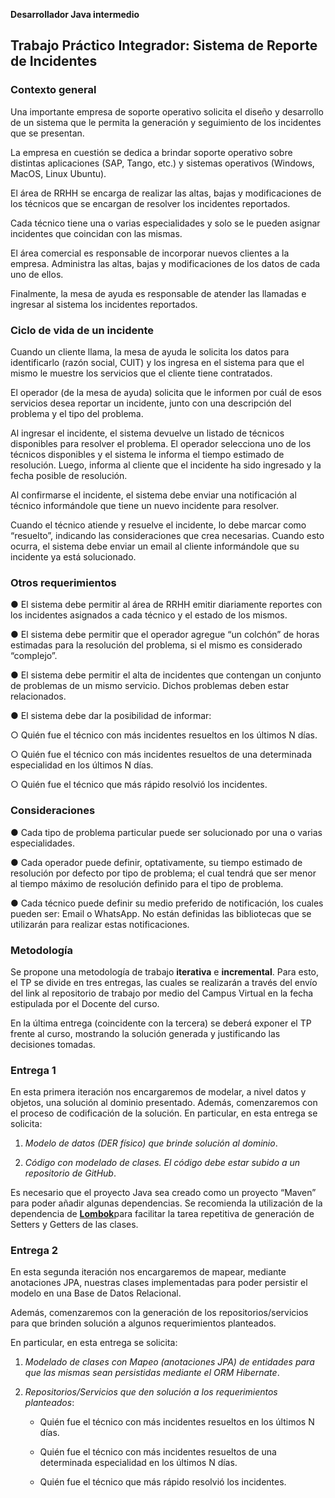 ﻿<a name="br1"></a> 

**Desarrollador Java intermedio**
  
## Trabajo Práctico Integrador: Sistema de Reporte de Incidentes

  
### Contexto general
  
Una importante empresa de soporte operativo solicita el diseño y desarrollo de un sistema
que le permita la generación y seguimiento de los incidentes que se presentan.  

La empresa en cuestión se dedica a brindar soporte operativo sobre distintas aplicaciones
(SAP, Tango, etc.) y sistemas operativos (Windows, MacOS, Linux Ubuntu).  

El área de RRHH se encarga de realizar las altas, bajas y modificaciones de los técnicos que se
encargan de resolver los incidentes reportados.  

Cada técnico tiene una o varias especialidades y solo se le pueden asignar incidentes que
coincidan con las mismas.  

El área comercial es responsable de incorporar nuevos clientes a la empresa. Administra las
altas, bajas y modificaciones de los datos de cada uno de ellos.  

Finalmente, la mesa de ayuda es responsable de atender las llamadas e ingresar al sistema los
incidentes reportados.  

  
### Ciclo de vida de un incidente 
  
Cuando un cliente llama, la mesa de ayuda le solicita los datos para identificarlo (razón social,
CUIT) y los ingresa en el sistema para que el mismo le muestre los servicios que el cliente
tiene contratados.  

El operador (de la mesa de ayuda) solicita que le informen por cuál de esos servicios desea
reportar un incidente, junto con una descripción del problema y el tipo del problema.  

Al ingresar el incidente, el sistema devuelve un listado de técnicos disponibles para resolver el
problema. El operador selecciona uno de los técnicos disponibles y el sistema le informa el
tiempo estimado de resolución. Luego, informa al cliente que el incidente ha sido ingresado y
la fecha posible de resolución.  

Al confirmarse el incidente, el sistema debe enviar una notificación al técnico informándole
que tiene un nuevo incidente para resolver.  

<a name="br2"></a> 

Cuando el técnico atiende y resuelve el incidente, lo debe marcar como “resuelto”, indicando
las consideraciones que crea necesarias. Cuando esto ocurra, el sistema debe enviar un email
al cliente informándole que su incidente ya está solucionado.  

  
### Otros requerimientos
  
● El sistema debe permitir al área de RRHH emitir diariamente reportes con los
incidentes asignados a cada técnico y el estado de los mismos.  

● El sistema debe permitir que el operador agregue “un colchón” de horas estimadas
para la resolución del problema, si el mismo es considerado “complejo”.  

● El sistema debe permitir el alta de incidentes que contengan un conjunto de
problemas de un mismo servicio. Dichos problemas deben estar relacionados.  

● El sistema debe dar la posibilidad de informar:  

  ○ Quién fue el técnico con más incidentes resueltos en los últimos N días.  

  ○ Quién fue el técnico con más incidentes resueltos de una determinada
  especialidad en los últimos N días.  

  ○ Quién fue el técnico que más rápido resolvió los incidentes.  
  
  
### Consideraciones
  
● Cada tipo de problema particular puede ser solucionado por una o varias
especialidades.  

● Cada operador puede definir, optativamente, su tiempo estimado de resolución por
defecto por tipo de problema; el cual tendrá que ser menor al tiempo máximo de
resolución definido para el tipo de problema.  

● Cada técnico puede definir su medio preferido de notificación, los cuales pueden ser:
Email o WhatsApp. No están definidas las bibliotecas que se utilizarán para realizar
estas notificaciones.  
  
  
### Metodología
  
Se propone una metodología de trabajo **iterativa** e **incremental**. Para esto, el TP se divide en
tres entregas, las cuales se realizarán a través del envío del link al repositorio de trabajo por
medio del Campus Virtual en la fecha estipulada por el Docente del curso.  

En la última entrega (coincidente con la tercera) se deberá exponer el TP frente al curso,
mostrando la solución generada y justificando las decisiones tomadas.  

<a name="br3"></a> 

  
### Entrega 1  

En esta primera iteración nos encargaremos de modelar, a nivel datos y objetos, una solución
al dominio presentado. Además, comenzaremos con el proceso de codificación de la solución.
En particular, en esta entrega se solicita:  

1. *Modelo de datos (DER físico) que brinde solución al dominio*.  

2. *Código con modelado de clases. El código debe estar subido a un repositorio de
GitHub*.  

Es necesario que el proyecto Java sea creado como un proyecto “Maven” para poder añadir
algunas dependencias. Se recomienda la utilización de la dependencia de [**Lombok**](https://projectlombok.org/)para
facilitar la tarea repetitiva de generación de Setters y Getters de las clases.  

  
### Entrega 2
  
En esta segunda iteración nos encargaremos de mapear, mediante anotaciones JPA, nuestras
clases implementadas para poder persistir el modelo en una Base de Datos Relacional.  

Además, comenzaremos con la generación de los repositorios/servicios para que brinden
solución a algunos requerimientos planteados.  

En particular, en esta entrega se solicita:  

1. *Modelado de clases con Mapeo (anotaciones JPA) de entidades para que las mismas
sean persistidas mediante el ORM Hibernate*.  

2. *Repositorios/Servicios que den solución a los requerimientos planteados*:  

    - Quién fue el técnico con más incidentes resueltos en los últimos N días.  

    - Quién fue el técnico con más incidentes resueltos de una determinada
especialidad en los últimos N días.

    - Quién fue el técnico que más rápido resolvió los incidentes.  
